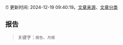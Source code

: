 :alarm_clock: 更新时间: 2024-12-19 09:40:19。[文章来源](/README.md)、[文章分类](/TAGS.md)

## 报告


> 关键字：`报告`、`月报`



